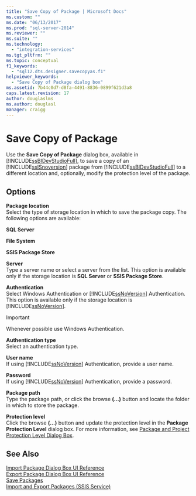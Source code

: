 ```yaml
---
title: "Save Copy of Package | Microsoft Docs"
ms.custom: ""
ms.date: "06/13/2017"
ms.prod: "sql-server-2014"
ms.reviewer: ""
ms.suite: ""
ms.technology: 
  - "integration-services"
ms.tgt_pltfrm: ""
ms.topic: conceptual
f1_keywords: 
  - "sql12.dts.designer.savecopyas.f1"
helpviewer_keywords: 
  - "Save Copy of Package dialog box"
ms.assetid: 7b44c0d7-d8fa-4491-8836-0899f621d3a8
caps.latest.revision: 17
author: douglaslms
ms.author: douglasl
manager: craigg
---
```

# Save Copy of Package
  Use the **Save Copy of Package** dialog box, available in [!INCLUDE[ssBIDevStudioFull](../includes/ssbidevstudiofull-md.md)], to save a copy of an [!INCLUDE[ssISnoversion](../includes/ssisnoversion-md.md)] package from [!INCLUDE[ssBIDevStudioFull](../includes/ssbidevstudiofull-md.md)] to a different location and, optionally, modify the protection level of the package.  
  
## Options  
 **Package location**  
 Select the type of storage location in which to save the package copy. The following options are available:  
  
 **SQL Server**  
  
 **File System**  
  
 **SSIS Package Store**  
  
 **Server**  
 Type a server name or select a server from the list. This option is available only if the storage location is **SQL Server** or **SSIS Package Store**.  
  
 **Authentication**  
 Select Windows Authentication or [!INCLUDE[ssNoVersion](../includes/ssnoversion-md.md)] Authentication. This option is available only if the storage location is [!INCLUDE[ssNoVersion](../includes/ssnoversion-md.md)].  
  
> [!IMPORTANT]  
>  Whenever possible use Windows Authentication.  
  
 **Authentication type**  
 Select an authentication type.  
  
 **User name**  
 If using [!INCLUDE[ssNoVersion](../includes/ssnoversion-md.md)] Authentication, provide a user name.  
  
 **Password**  
 If using [!INCLUDE[ssNoVersion](../includes/ssnoversion-md.md)] Authentication, provide a password.  
  
 **Package path**  
 Type the package path, or click the browse **(…)** button and locate the folder in which to store the package.  
  
 **Protection level**  
 Click the browse **(…)** button and update the protection level in the **Package Protection Level** dialog box. For more information, see [Package and Project Protection Level Dialog Box](../../2014/integration-services/package-and-project-protection-level-dialog-box.md).  
  
## See Also  
 [Import Package Dialog Box UI Reference](../../2014/integration-services/import-package-dialog-box-ui-reference.md)   
 [Export Package Dialog Box UI Reference](../../2014/integration-services/export-package-dialog-box-ui-reference.md)   
 [Save Packages](save-packages.md)   
 [Import and Export Packages &#40;SSIS Service&#41;](../../2014/integration-services/import-and-export-packages-ssis-service.md)  
  
  
